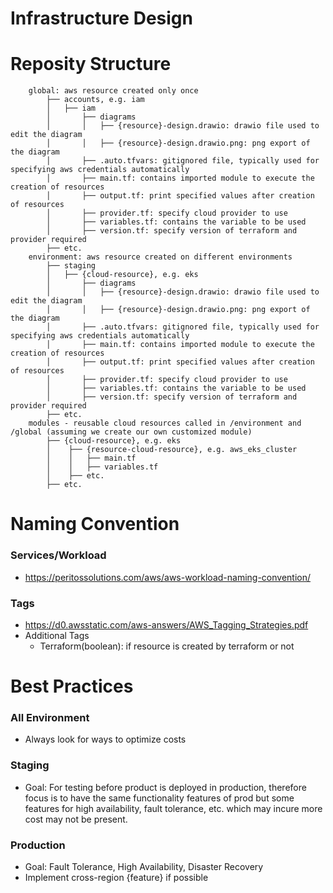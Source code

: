 # Infrastructure Design

# Reposity Structure
```
    global: aws resource created only once 
        ├── accounts, e.g. iam 
        │   ├── iam
        │       ├── diagrams
        │       │   ├── {resource}-design.drawio: drawio file used to edit the diagram
        │       │   ├── {resource}-design.drawio.png: png export of the diagram 
        │       ├── .auto.tfvars: gitignored file, typically used for specifying aws credentials automatically
        │       ├── main.tf: contains imported module to execute the creation of resources
        │       ├── output.tf: print specified values after creation of resources
        │       ├── provider.tf: specify cloud provider to use 
        │       ├── variables.tf: contains the variable to be used
        │       ├── version.tf: specify version of terraform and provider required
        ├── etc.
    environment: aws resource created on different environments
        ├── staging
        │   ├── {cloud-resource}, e.g. eks
        │       ├── diagrams
        │       │   ├── {resource}-design.drawio: drawio file used to edit the diagram
        │       │   ├── {resource}-design.drawio.png: png export of the diagram 
        │       ├── .auto.tfvars: gitignored file, typically used for specifying aws credentials automatically
        │       ├── main.tf: contains imported module to execute the creation of resources
        │       ├── output.tf: print specified values after creation of resources
        │       ├── provider.tf: specify cloud provider to use 
        │       ├── variables.tf: contains the variable to be used
        │       ├── version.tf: specify version of terraform and provider required
        ├── etc. 
    modules - reusable cloud resources called in /environment and /global (assuming we create our own customized module)
        ├── {cloud-resource}, e.g. eks 
        │    ├── {resource-cloud-resource}, e.g. aws_eks_cluster
        │    │   ├── main.tf
        │    │   ├── variables.tf
        │    ├── etc.
        ├── etc.
```

# Naming Convention
### Services/Workload
* https://peritossolutions.com/aws/aws-workload-naming-convention/

### Tags
* https://d0.awsstatic.com/aws-answers/AWS_Tagging_Strategies.pdf
* Additional Tags 
    * Terraform(boolean): if resource is created by terraform or not 

# Best Practices 
### All Environment
* Always look for ways to optimize costs

### Staging
* Goal: For testing before product is deployed in production, therefore focus is to have the same functionality features of prod but some features for high availability, fault tolerance, etc. which may incure more cost may not be present. 

### Production
* Goal: Fault Tolerance, High Availability, Disaster Recovery 
* Implement cross-region {feature} if possible 